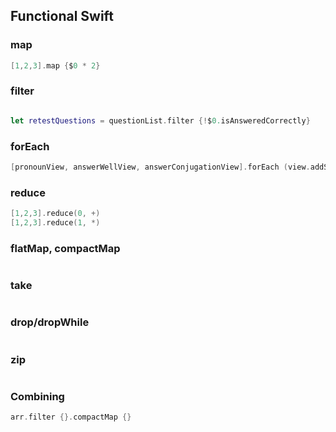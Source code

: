 ## Functional Swift


### map

```swift
[1,2,3].map {$0 * 2}
```

### filter

```swift

let retestQuestions = questionList.filter {!$0.isAnsweredCorrectly}
```

### forEach

```swift
[pronounView, answerWellView, answerConjugationView].forEach (view.addSubview)
```

### reduce

```swift
[1,2,3].reduce(0, +)
[1,2,3].reduce(1, *)
```

### flatMap, compactMap

```swift

```

### take

```swift

```

### drop/dropWhile

```swift

```

### zip

```swift

```

### Combining

```swift
arr.filter {}.compactMap {}
```

